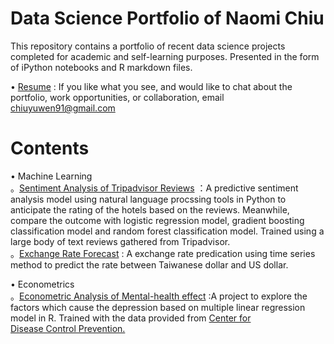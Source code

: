 # Data Science Portfolio of Naomi Chiu
This repository contains a portfolio of recent data science projects completed for academic and self-learning purposes. Presented in the form of iPython notebooks and R markdown files.

• [Resume](https://github.com/chiuyuwen91/Portfolio/blob/main/Resume_YuWenChiu_2021.pdf)  : If you like what you see, and would like to chat about the portfolio,      work opportunities, or collaboration, email chiuyuwen91@gmail.com

# Contents
• Machine Learning    
    。[Sentiment Analysis of Tripadvisor Reviews](https://github.com/chiuyuwen91/Portfolio/blob/main/Sentiment%20Analysis%20of%20Tripadvisor%20Reviews.ipynb) ：A         predictive sentiment analysis model using natural language procssing tools in Python to anticipate the rating of the hotels based on the reviews. Meanwhile,  
      compare the outcome with logistic regression model, gradient boosting classification model and random forest classification model. Trained using a large body       of text reviews gathered from Tripadvisor.      
    。[Exchange Rate Forecast](https://github.com/chiuyuwen91/Exchange_Rate_Forecast_project/blob/master/fine_tune_corr.py) : A exchange rate predication using time 
      series method to predict the rate between Taiwanese dollar and US dollar.    
      
• Econometrics        
    。[Econometric Analysis of Mental-health effect](https://github.com/chiuyuwen91/Portfolio/blob/main/Econometric%20Analysis%20of%20Mental-health%20effects.Rmd)         :A project to explore the factors which cause the depression based on multiple linear regression model in R. Trained with the data provided from [Center for  
       Disease Control Prevention.](https://wwwn.cdc.gov/nchs/nhanes/search/DataPage.aspx?Component=Demographics&CycleBeginYear=2015) 
  

